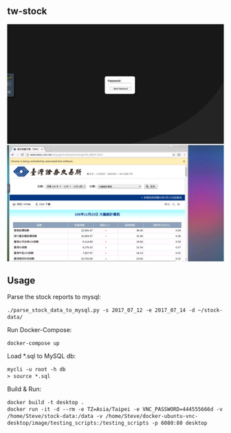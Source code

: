 ## tw-stock

![image](./snapshot/snapshot-1.png)
![image](./snapshot/snapshot-2.png)

## Usage

Parse the stock reports to mysql:

```
./parse_stock_data_to_mysql.py -s 2017_07_12 -e 2017_07_14 -d ~/stock-data/
```

Run Docker-Compose:

```
docker-compose up
```

Load *.sql to MySQL db:

```
mycli -u root -h db
> source *.sql
```

Build & Run:

```
docker build -t desktop .
docker run -it -d --rm -e TZ=Asia/Taipei -e VNC_PASSWORD=444555666d -v /home/Steve/stock-data:/data -v /home/Steve/docker-ubuntu-vnc-desktop/image/testing_scripts:/testing_scripts -p 6080:80 desktop
```


